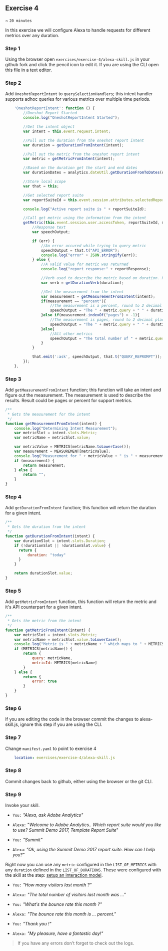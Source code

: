 ## Exercise 4

~ `20 minutes`

In this exercise we will configure Alexa to handle requests for different metrics over any duration.

### Step 1
Using the browser open `exercises/exercise-4/alexa-skill.js` in your github fork and click the pencil icon to edit it. If you are using the CLI open this file in a text editor.

### Step 2
Add `OneshotReportIntent` to `querySelectionHandlers`; this intent handler supports adhoc queries for various metrics over multiple time periods.

```javascript
    'OneshotReportIntent': function () {
        //Oneshot Report Started
        console.log("OneshotReportIntent Started");

        //Get the intent object
        var intent = this.event.request.intent;

        //Pull out the duration from the oneshot report intent
        var duration = getDurationFromIntent(intent);

        //Pull out the metric from the oneshot report intent
        var metric = getMetricFromIntent(intent);

        //Based on the duration get the start and end dates
        var durationDates = analytics.dateUtil.getDurationFromToDates(duration);

        //Store local scope
        var that = this;

        //Get selected report suite
        var reportSuiteId = this.event.session.attributes.selectedReportSuite.rsid;

        console.log("Active report suite is " + reportSuiteId);

        //Call get metric using the information from the intent
        getMetric(this.event.session.user.accessToken, reportSuiteId, metric.metricId, durationDates, function metricResponseCallback(err, reportResponse) {
            //Response text
            var speechOutput;

            if (err) {
                //An error occured while trying to query metric
                speechOutput = that.t("API_ERROR");
                console.log("error" + JSON.stringify(err));
            } else {
                //A valid value for metric was returned
                console.log("report response:" + reportResponse);

                //Verb used to describe the metric based on duration. Past or present
                var verb = getDurationVerb(duration);

                //Get the measurement from the intent
                var measurement = getMeasurementFromIntent(intent);
                if(measurement == "percent"){
                    //The measurement is a percent, round to 2 decimal places and multiply by 100
                    speechOutput = "The " + metric.query + " " + duration + " " + verb + " " + (parseFloat(reportResponse).toFixed(2) * 100) + " " + measurement + ".";
                }else if(measurement.indexOf("pages") > -1){
                    //The measurement is pages, round to 2 decimal places
                    speechOutput = "The " + metric.query + " " + duration + " " + verb + " " + parseFloat(reportResponse).toFixed(2) + " " + measurement + ".";
                }else{
                    //All other metrics
                    speechOutput = "The total number of " + metric.query + " " + duration + " " + verb + " " + reportResponse;
                }
            }

            that.emit(':ask', speechOutput, that.t("QUERY_REPROMPT"));
        });
    },
```

### Step 3
Add `getMeasurementFromIntent` function; this function will take an intent and figure out the measurement. The measurement is used to describe the results. Result could be pages or percent for support metrics.

```javascript
/**
 * Gets the measurement for the intent
 */
function getMeasurementFromIntent(intent) {
    console.log("Determining Intent Measurement");
    var metricSlot = intent.slots.Metric;
    var metricName = metricSlot.value;

    var metricValue = METRICS[metricName.toLowerCase()];
    var measurement = MEASUREMENT[metricValue];
    console.log("Measurement for " + metricValue + " is " + measurement);
    if (measurement) {
        return measurement;
    } else {
        return "";
    }
}
```

### Step 4
Add `getDurationFromIntent` function; this function will return the duration for a given intent.

```javascript
/**
 * Gets the duration from the intent
 */
function getDurationFromIntent(intent) {
    var durationSlot = intent.slots.Duration;
    if (!durationSlot || !durationSlot.value) {
      return {
          duration: "today"
      }
    }

    return durationSlot.value;
}
```

### Step 5
Add `getMetricFromIntent` function, this function will return the metric and it's API counterpart for a given intent.

```javascript
/**
 * Gets the metric from the intent
 */
function getMetricFromIntent(intent) {
    var metricSlot = intent.slots.Metric;
    var metricName = metricSlot.value.toLowerCase();
    console.log("Metric is " + metricName + " which maps to " + METRICS[metricName]);
    if (METRICS[metricName]) {
        return {
            query: metricName,
            metricId: METRICS[metricName]
        }
    } else {
        return {
            error: true
        }
    }
}
```

### Step 6
If you are editing the code in the browser commit the changes to alexa-skill.js, ignore this step if you are using the CLI.

### Step 7
Change `manifest.yaml` to point to exercise 4
```yaml
    location: exercises/exercise-4/alexa-skill.js
```

### Step 8
Commit changes back to github, either using the browser or the git CLI.

### Step 9

Invoke your skill.

* `You:` _"Alexa, ask Adobe Analytics"_
* `Alexa:` "_Welcome to Adobe Analytics.. Which report suite would you like to use? Summit Demo 2017, Template Report Suite_"

* `You:` _"Summit"_
* `Alexa`: _"Ok, using the Summit Demo 2017 report suite. How can I help you?"_

Right now you can use any `metric` configured in the `LIST_OF_METRICS` with any `duration` defined in the `LIST_OF_DURATIONS`. These were configured with the skill at the step: [setup an interaction model](/docs/setup.md#setup-an-interaction-model).

* `You:` _"How many visitors last month ?"_
* `Alexa:` _"The total number of visitors last month was ..."_

* `You:` _"What's the bounce rate this month ?"_
* `Alexa:` _"The bounce rate this month is ... percent."_

* `You:` _"Thank you !"_
* `Alexa:` _"My pleasure, have a fantastic day!"_

> If you have any errors don't forget to check out the logs.
